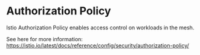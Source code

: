# Authorization Policy

Istio Authorization Policy enables access control on workloads in the mesh.

See here for more information: https://istio.io/latest/docs/reference/config/security/authorization-policy/


